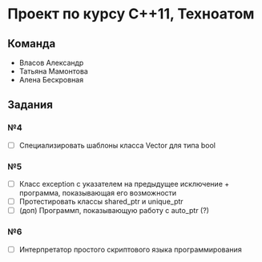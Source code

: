 # Проект по курсу C++11, Техноатом

## Команда

* Власов Александр
* Татьяна Мамонтова
* Алена Бескровная

## Задания

### №4
- [ ] Специализировать шаблоны класса Vector для типа bool
### №5
- [ ] Класс exception с указателем на предыдущее исключение + программа, показывающая его возможности
- [ ] Протестировать классы shared_ptr и unique_ptr
- [ ] (доп) Программп, показывающую работу с auto_ptr (?)
### №6
- [ ] Интерпретатор простого скриптового языка программирования
